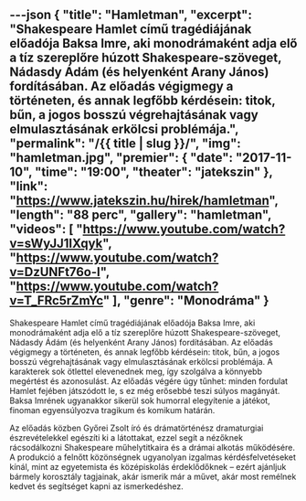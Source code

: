 ---json
{
    "title": "Hamletman",
    "excerpt": "Shakespeare Hamlet című tragédiájának előadója Baksa Imre, aki monodrámaként adja elő a tíz szereplőre húzott Shakespeare-szöveget, Nádasdy Ádám (és helyenként Arany János) fordításában. Az előadás végigmegy a történeten, és annak legfőbb kérdésein: titok, bűn, a jogos bosszú végrehajtásának vagy elmulasztásának erkölcsi problémája.",
    "permalink": "/{{ title | slug }}/",
    "img": "hamletman.jpg",
    "premier": {
        "date": "2017-11-10",
        "time": "19:00",
        "theater": "jatekszin"
    },
    "link": "https://www.jatekszin.hu/hirek/hamletman",
    "length": "88 perc",
    "gallery": "hamletman",
    "videos": [
        "https://www.youtube.com/watch?v=sWyJJ1IXqyk",
        "https://www.youtube.com/watch?v=DzUNFt76o-I",
        "https://www.youtube.com/watch?v=T_FRc5rZmYc"
    ],
    "genre": "Monodráma"
}
---

Shakespeare Hamlet című tragédiájának előadója Baksa Imre, aki monodrámaként adja elő a tíz szereplőre húzott Shakespeare-szöveget, Nádasdy Ádám (és helyenként Arany János) fordításában. Az előadás végigmegy a történeten, és annak legfőbb kérdésein: titok, bűn, a jogos bosszú végrehajtásának vagy elmulasztásának erkölcsi problémája. A karakterek sok ötlettel elevenednek meg, így szolgálva a könnyebb megértést és azonosulást. Az előadás végére úgy tűnhet: minden fordulat Hamlet fejében játszódott le, s ez még erősebbé teszi súlyos magányát. Baksa Imrének ugyanakkor sikerül sok humorral elegyítenie a játékot, finoman egyensúlyozva tragikum és komikum határán.

Az előadás közben Győrei Zsolt író és drámatörténész dramaturgiai észrevételekkel egészíti ki a látottakat, ezzel segít a nézőknek rácsodálkozni Shakespeare műhelytitkaira és a drámai alkotás működésére. A produkció a felnőtt közönségnek ugyanolyan izgalmas kérdésfelvetéseket kínál, mint az egyetemista és középiskolás érdeklődőknek – ezért ajánljuk bármely korosztály tagjainak, akár ismerik már a művet, akár most remélnek kedvet és segítséget kapni az ismerkedéshez.
